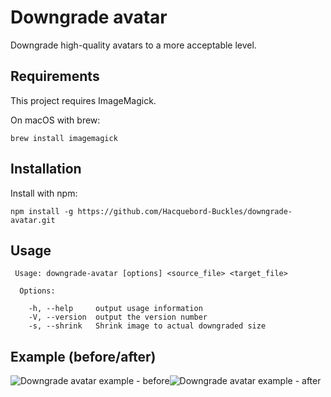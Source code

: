 # Downgrade avatar
Downgrade high-quality avatars to a more acceptable level.

## Requirements
This project requires ImageMagick.

On macOS with brew:

```
brew install imagemagick
```

## Installation
Install with npm:

```
npm install -g https://github.com/Hacquebord-Buckles/downgrade-avatar.git

```

## Usage
```
 Usage: downgrade-avatar [options] <source_file> <target_file>

  Options:

    -h, --help     output usage information
    -V, --version  output the version number
    -s, --shrink   Shrink image to actual downgraded size
```

## Example (before/after)
![Downgrade avatar example - before](https://hacquebord-buckles.github.io/downgrade-avatar/example/0%20-%20before.jpg)![Downgrade avatar example - after](https://hacquebord-buckles.github.io/downgrade-avatar/example/1%20-%20after.jpg)